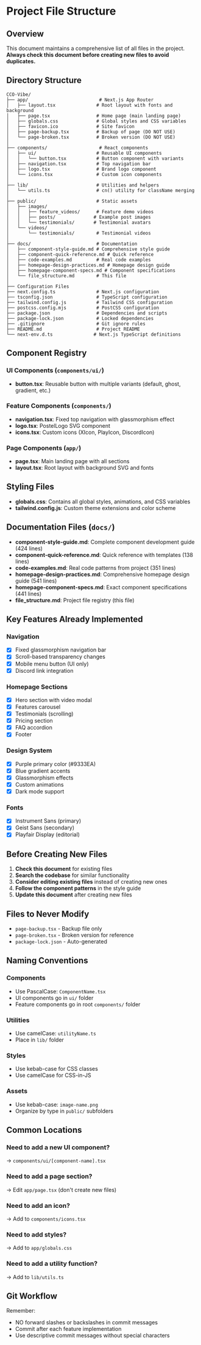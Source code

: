 # Project File Structure

## Overview
This document maintains a comprehensive list of all files in the project. **Always check this document before creating new files to avoid duplicates.**

## Directory Structure

```
CCO-Vibe/
├── app/                          # Next.js App Router
│   ├── layout.tsx               # Root layout with fonts and background
│   ├── page.tsx                 # Home page (main landing page)
│   ├── globals.css              # Global styles and CSS variables
│   ├── favicon.ico              # Site favicon
│   ├── page-backup.tsx          # Backup of page (DO NOT USE)
│   └── page-broken.tsx          # Broken version (DO NOT USE)
│
├── components/                   # React components
│   ├── ui/                      # Reusable UI components
│   │   └── button.tsx           # Button component with variants
│   ├── navigation.tsx           # Top navigation bar
│   ├── logo.tsx                 # Brand logo component
│   └── icons.tsx                # Custom icon components
│
├── lib/                         # Utilities and helpers
│   └── utils.ts                 # cn() utility for className merging
│
├── public/                      # Static assets
│   ├── images/
│   │   ├── feature_videos/      # Feature demo videos
│   │   ├── posts/              # Example post images
│   │   └── testimonials/       # Testimonial avatars
│   └── videos/
│       └── testimonials/        # Testimonial videos
│
├── docs/                        # Documentation
│   ├── component-style-guide.md # Comprehensive style guide
│   ├── component-quick-reference.md # Quick reference
│   ├── code-examples.md         # Real code examples
│   ├── homepage-design-practices.md # Homepage design guide
│   ├── homepage-component-specs.md # Component specifications
│   └── file_structure.md        # This file
│
├── Configuration Files
├── next.config.ts               # Next.js configuration
├── tsconfig.json                # TypeScript configuration
├── tailwind.config.js           # Tailwind CSS configuration
├── postcss.config.mjs           # PostCSS configuration
├── package.json                 # Dependencies and scripts
├── package-lock.json            # Locked dependencies
├── .gitignore                   # Git ignore rules
├── README.md                    # Project README
└── next-env.d.ts               # Next.js TypeScript definitions
```

## Component Registry

### UI Components (`components/ui/`)
- **button.tsx**: Reusable button with multiple variants (default, ghost, gradient, etc.)

### Feature Components (`components/`)
- **navigation.tsx**: Fixed top navigation with glassmorphism effect
- **logo.tsx**: PostelLogo SVG component
- **icons.tsx**: Custom icons (XIcon, PlayIcon, DiscordIcon)

### Page Components (`app/`)
- **page.tsx**: Main landing page with all sections
- **layout.tsx**: Root layout with background SVG and fonts

## Styling Files
- **globals.css**: Contains all global styles, animations, and CSS variables
- **tailwind.config.js**: Custom theme extensions and color scheme

## Documentation Files (`docs/`)
- **component-style-guide.md**: Complete component development guide (424 lines)
- **component-quick-reference.md**: Quick reference with templates (138 lines)
- **code-examples.md**: Real code patterns from project (351 lines)
- **homepage-design-practices.md**: Comprehensive homepage design guide (541 lines)
- **homepage-component-specs.md**: Exact component specifications (441 lines)
- **file_structure.md**: Project file registry (this file)

## Key Features Already Implemented

### Navigation
- [x] Fixed glassmorphism navigation bar
- [x] Scroll-based transparency changes
- [x] Mobile menu button (UI only)
- [x] Discord link integration

### Homepage Sections
- [x] Hero section with video modal
- [x] Features carousel
- [x] Testimonials (scrolling)
- [x] Pricing section
- [x] FAQ accordion
- [x] Footer

### Design System
- [x] Purple primary color (#9333EA)
- [x] Blue gradient accents
- [x] Glassmorphism effects
- [x] Custom animations
- [x] Dark mode support

### Fonts
- [x] Instrument Sans (primary)
- [x] Geist Sans (secondary)
- [x] Playfair Display (editorial)

## Before Creating New Files

1. **Check this document** for existing files
2. **Search the codebase** for similar functionality
3. **Consider editing existing files** instead of creating new ones
4. **Follow the component patterns** in the style guide
5. **Update this document** after creating new files

## Files to Never Modify
- `page-backup.tsx` - Backup file only
- `page-broken.tsx` - Broken version for reference
- `package-lock.json` - Auto-generated

## Naming Conventions

### Components
- Use PascalCase: `ComponentName.tsx`
- UI components go in `ui/` folder
- Feature components go in root `components/` folder

### Utilities
- Use camelCase: `utilityName.ts`
- Place in `lib/` folder

### Styles
- Use kebab-case for CSS classes
- Use camelCase for CSS-in-JS

### Assets
- Use kebab-case: `image-name.png`
- Organize by type in `public/` subfolders

## Common Locations

### Need to add a new UI component?
→ `components/ui/[component-name].tsx`

### Need to add a page section?
→ Edit `app/page.tsx` (don't create new files)

### Need to add an icon?
→ Add to `components/icons.tsx`

### Need to add styles?
→ Add to `app/globals.css`

### Need to add a utility function?
→ Add to `lib/utils.ts`

## Git Workflow

Remember:
- NO forward slashes or backslashes in commit messages
- Commit after each feature implementation
- Use descriptive commit messages without special characters 